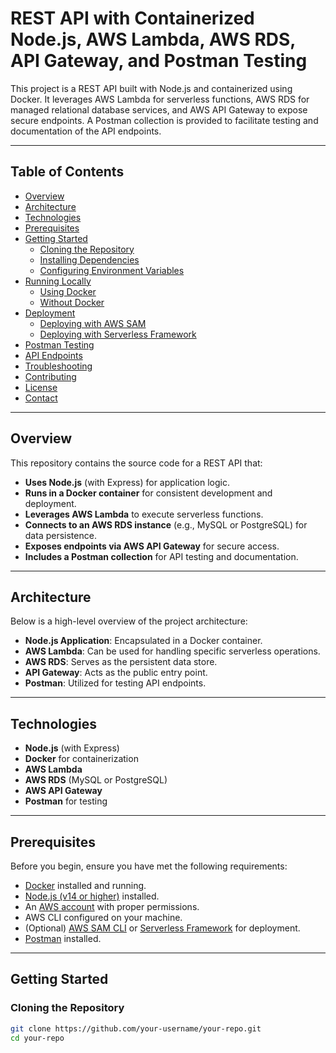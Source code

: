 # REST API with Containerized Node.js, AWS Lambda, AWS RDS, API Gateway, and Postman Testing

This project is a REST API built with Node.js and containerized using Docker. It leverages AWS Lambda for serverless functions, AWS RDS for managed relational database services, and AWS API Gateway to expose secure endpoints. A Postman collection is provided to facilitate testing and documentation of the API endpoints.

---

## Table of Contents

- [Overview](#overview)
- [Architecture](#architecture)
- [Technologies](#technologies)
- [Prerequisites](#prerequisites)
- [Getting Started](#getting-started)
  - [Cloning the Repository](#cloning-the-repository)
  - [Installing Dependencies](#installing-dependencies)
  - [Configuring Environment Variables](#configuring-environment-variables)
- [Running Locally](#running-locally)
  - [Using Docker](#using-docker)
  - [Without Docker](#without-docker)
- [Deployment](#deployment)
  - [Deploying with AWS SAM](#deploying-with-aws-sam)
  - [Deploying with Serverless Framework](#deploying-with-serverless-framework)
- [Postman Testing](#postman-testing)
- [API Endpoints](#api-endpoints)
- [Troubleshooting](#troubleshooting)
- [Contributing](#contributing)
- [License](#license)
- [Contact](#contact)

---

## Overview

This repository contains the source code for a REST API that:
- **Uses Node.js** (with Express) for application logic.
- **Runs in a Docker container** for consistent development and deployment.
- **Leverages AWS Lambda** to execute serverless functions.
- **Connects to an AWS RDS instance** (e.g., MySQL or PostgreSQL) for data persistence.
- **Exposes endpoints via AWS API Gateway** for secure access.
- **Includes a Postman collection** for API testing and documentation.

---

## Architecture

Below is a high-level overview of the project architecture:

- **Node.js Application**: Encapsulated in a Docker container.
- **AWS Lambda**: Can be used for handling specific serverless operations.
- **AWS RDS**: Serves as the persistent data store.
- **API Gateway**: Acts as the public entry point.
- **Postman**: Utilized for testing API endpoints.

---

## Technologies

- **Node.js** (with Express)
- **Docker** for containerization
- **AWS Lambda**
- **AWS RDS** (MySQL or PostgreSQL)
- **AWS API Gateway**
- **Postman** for testing

---

## Prerequisites

Before you begin, ensure you have met the following requirements:

- [Docker](https://www.docker.com/get-started) installed and running.
- [Node.js (v14 or higher)](https://nodejs.org/) installed.
- An [AWS account](https://aws.amazon.com/) with proper permissions.
- AWS CLI configured on your machine.
- (Optional) [AWS SAM CLI](https://aws.amazon.com/serverless/sam/) or [Serverless Framework](https://www.serverless.com/) for deployment.
- [Postman](https://www.postman.com/downloads/) installed.

---

## Getting Started

### Cloning the Repository

```bash
git clone https://github.com/your-username/your-repo.git
cd your-repo
